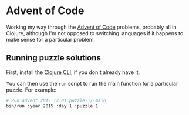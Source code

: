 # Advent of Code

Working my way through the [Advent of Code](http://adventofcode.com/) problems,
probably all in Clojure, although I'm not opposed to switching languages if it
happens to make sense for a particular problem.

## Running puzzle solutions

First, install the [Clojure CLI][clojure-cli], if you don't already have it.

You can then use the `run` script to run the main function for a particular
puzzle. For example:

```bash
# Run advent.2015.12.01.puzzle-1/-main
bin/run :year 2015 :day 1 :puzzle 1
```

[clojure-cli]: https://clojure.org/guides/install_clojure
